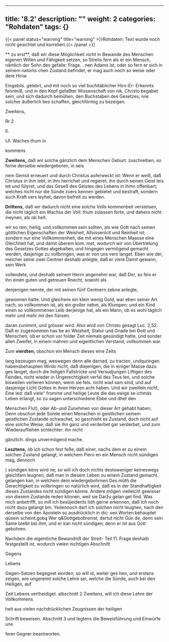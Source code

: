 
---
title: '8.2'
description: ""
weight: 2
categories: "Rohdaten"
tags: {}
---

{{< panel status="warning" title="warning" >}}Rohdaten: Text wurde noch nicht gesichtet und korreliert.{{< /panel >}}
<!-- Seite 339 -->

** zu erst**, daß wir diese Möglichkeit nicht in Bewande des Menschen eigenen Willen und Fähigkeit setzen, so Streits fern als er ein Mensch, nämlich der Sohn des gefalle: Frage. . nen Adams ist, oder so fern er sich in seinem natürlis chen Zustand befindet, er mag auch noch so weise oder dere Hiriw

Eingebils. gelebrt, und mit noch so viel buchitáblicher Hirn-Er- Erkennts fenntniß, und in den Kopf gefaßter Wissenschaft von nik. Christo begabet sein, und sich dadurch bemühen, den Buchstaben des Gesetzes, ivie solcher äußerlich bes schaffen, gleichförmig zu bezeigen.

Zweitens,

Rr 2

<!--  -->

II.

IJI. Waches thum in

kommens
<!-- Seite 340 -->
**Zweitens,** daß wir solche gänzlich dem Menschen Geburt. zuschreiben, so ferne derselbe wiedergeboren, in seis

nem Gemüt erneuert und durch Christus auferweckt ist: Wenn er weiß, daß Christus in ihm lebt, in ihnı herrichet und regieret, ihn durch seinen Geist leis tet und fülyret, und das Geseß des Geistes des Lebens in ihmn offenbart; welches nicht nur die Sünde zuers kennen gebietet und bestraft, sondern auch Kraft vers leyhet, davon  befreit zu werden.

**Drittens,** daß wir dadurch nicht eine solche Volls
kommenbeit verstelsen, die nicht täglich ein Wachss der Voll: thum zulassen forte, und dahero nicht ineynen, als ob heit.

wir so rein, heilig, und vollkommen sein sollten, als wie Gott nach seinen göttlichen Eigenschaften der Weisheit, Allvissenlcit und Reinheit ist; sondern nur eine Vollkommenheit, die mit eines Menschen Maasse eine Gleichheit hat, und damit überein kom. met, wodurch wir von Übertretung des Gesetzes Gottes abgebalten, und hingegen vermögend gemacht werden, dasjenige zu vollbringen, was er von uns vers langet. Eben wie der, meicher seine zwei Centner deshalb anlegte, daß er viere Damit gewann, sein Werk

vollendete, und deshalb seinem Herrn angenehm war, daß Der, so feis er ihn einen guten und getreuen Rnecht, sowohl als

denjenigen nennte, der mit seinen fünf Centnern zebne anlegte,

gewonnen hatte. Und gleichwie ein klein wenig Gold, war eben seiner Art nach, so vollkommen ist, als ein groller nebm, als Klumpen; und ein Kind einen so vollkommenen Leib derjenige hat, als ein Mann, ob es wohl täglich mehr und mehr mii den fünsen.

daran zunimmt, und grösser wird. Also wird von Christo gesagt Luc. 2,52. Daß er zugenommen has be an Weisheit, Statur und Gnade bei Gott und Menschen; ob er schon vor folder Zeit niemals gesündigt hatte, und sonder allen Zweifel, in einem mahren und eigentlichen Verstand, vollkommen war.

Zum **vierdten,** obschon ein Mensch dieses eine Zeits
<!-- Seite 341 -->
lang bezeugen mag, weswegen denn alle darnad, zu tracten, undquringen habensbehaupten Wirdo nicht, daß diejenigen, die in einiger Masse dazu ges langet, durch die listigen Fallstricke und Versudjungen Liftigen des Feindes, nicht wieder in Ungerechtigkeit verfal des Teus len, und solche bisweilen verlieren können, wenn sie fels. nicht wad sam sind, und auf dasjenige Licht Gottes in ihren Herzen acht haben. Und wir zweifeln nicht, Eine ied: daß viele" fromme und heilige Leute die das ewige se ichmás Leben erlangt, so zu sagen unterschiedene Ebbe und dhet den

Menschen Flut), oder Ab-und Zunehmen von dieser Art gehabt haben; Denn obschon jede Sünde einen Menschen in geistlichen seinem geistlichen Zustande schwachet, so geschieht es Zustand, doch nicht auf eine solche Weise, daß sie ihn ganz und verderbet gar verderbet, und zum Wiederaufliehen schlechter: ihn nicht

gänzlich. dings unvermögend mache.

**Lesztens,** ob ich schon fest feße, daß einer, nachs dem er zu einem solchen Zustand gelangt, in welchem Piero en ein Mensch nicht sündigen mag, dennoch

) sündigen köns wird ne; so will ich doch nichts destoweniger keineswegs gleichfam leugnen, daß man in diesem Leben zu einem Zustand gemacht. gelangen kan, in welchem dem wiedergebohrnen Ges müth die Gerechtigkeit zu vollbringen so natürlich wird, daß es in der Standhaftigkeit dieses Zustandes nicht sündigen könne. Andere mögen vielleicht gewisser von diesem Zustande reden können, weil sie Daržu gelan get find. Was mich anbetrifft, so mill ich besüjeidents lidh gerne erkennen, daß ich noch nicht dazu gelangt bin. Yedennoch darf ich solchen nicht leugnen, nach den derselbe von den Aposteln so ausdrücklich in dic: sen Worten behauptet qüsein scheint.gobą Wer q&Gottgebobrenist, dertut nicht Gün de, denn sein Same bleibt bei ihm, und er kan nicht sündigen; denn er ist aus Gott gebohren.

Nachdem die eigentliche Bewandniß der Streit- Teil 11. Frage deshalb festgestellt ist, wodurch vielen nichtigen Abschnitt

Gegens

Lebens
<!-- Seite 342 -->
Gegen-Satzen begegnet worden; so will id, weiter ges hen, und erstens zeigen, wie ungereimt solche Lehre sei, welche die Sünde, auch bei den Heiligen, auf

Zeit Lebens vertheidiget. albschnitt 2 Zweitens, will ich diese Lehre der Vollkommens

heit aus vielen nachdrücklichen Zeugnissen der heiligen

Schrift beweisen. Abschnitt 3 und legtens die Beweisführung und Einwürfe une

ferer Gegner beantworten.
